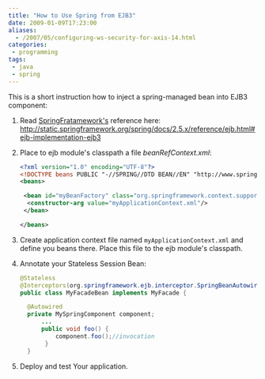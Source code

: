 ```yaml
---
title: "How to Use Spring from EJB3"
date: 2009-01-09T17:23:00
aliases:
  - /2007/05/configuring-ws-security-for-axis-14.html
categories:
 - programming
tags:
 - java
 - spring
---
```


This is a short instruction how to inject a spring-managed bean into EJB3 component<!--more-->:

1. Read <a href="http://www.springsource.org/">SpringFratamework's</a> reference here: <a href="http://static.springframework.org/spring/docs/2.5.x/reference/ejb.html#ejb-implementation-ejb3">http://static.springframework.org/spring/docs/2.5.x/reference/ejb.html#ejb-implementation-ejb3</a>
2. Place to ejb module's classpath a file _beanRefContext.xml_:

    ```xml
    <?xml version="1.0" encoding="UTF-8"?>
    <!DOCTYPE beans PUBLIC "-//SPRING//DTD BEAN//EN" "http://www.springframework.org/dtd/spring-beans.dtd">
    <beans>

     <bean id="myBeanFactory" class="org.springframework.context.support.ClassPathXmlApplicationContext">
      <constructor-arg value="myApplicationContext.xml"/>
     </bean>

    </beans>
    ```
3. Create application context file named `myApplicationContext.xml` and define you beans there. Place this file to the ejb module's classpath.
4. Annotate your Stateless Session Bean:

    ```java
    @Stateless
    @Interceptors(org.springframework.ejb.interceptor.SpringBeanAutowiringInterceptor.class)
    public class MyFacadeBean implements MyFacade {

      @Autowired
      private MySpringComponent component;
          ...
          public void foo() {
              component.foo();//invocation
           }
      }
    ```

5. Deploy and test Your application.
